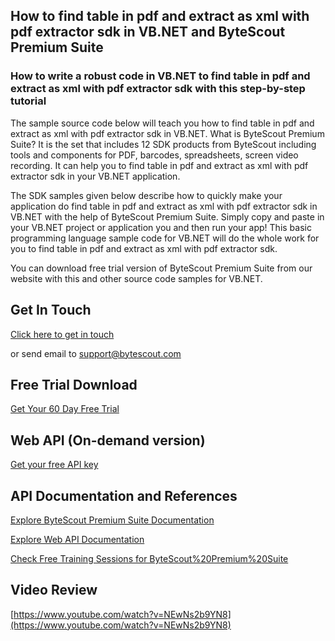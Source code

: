 ## How to find table in pdf and extract as xml with pdf extractor sdk in VB.NET and ByteScout Premium Suite

### How to write a robust code in VB.NET to find table in pdf and extract as xml with pdf extractor sdk with this step-by-step tutorial

The sample source code below will teach you how to find table in pdf and extract as xml with pdf extractor sdk in VB.NET. What is ByteScout Premium Suite? It is the set that includes 12 SDK products from ByteScout including tools and components for PDF, barcodes, spreadsheets, screen video recording. It can help you to find table in pdf and extract as xml with pdf extractor sdk in your VB.NET application.

The SDK samples given below describe how to quickly make your application do find table in pdf and extract as xml with pdf extractor sdk in VB.NET with the help of ByteScout Premium Suite.  Simply copy and paste in your VB.NET project or application you and then run your app! This basic programming language sample code for VB.NET will do the whole work for you to find table in pdf and extract as xml with pdf extractor sdk.

You can download free trial version of ByteScout Premium Suite from our website with this and other source code samples for VB.NET.

## Get In Touch

[Click here to get in touch](https://bytescout.zendesk.com/hc/en-us/requests/new?subject=ByteScout%20Premium%20Suite%20Question)

or send email to [support@bytescout.com](mailto:support@bytescout.com?subject=ByteScout%20Premium%20Suite%20Question) 

## Free Trial Download

[Get Your 60 Day Free Trial](https://bytescout.com/download/web-installer?utm_source=github-readme)

## Web API (On-demand version)

[Get your free API key](https://pdf.co/documentation/api?utm_source=github-readme)

## API Documentation and References

[Explore ByteScout Premium Suite Documentation](https://bytescout.com/documentation/index.html?utm_source=github-readme)

[Explore Web API Documentation](https://pdf.co/documentation/api?utm_source=github-readme)

[Check Free Training Sessions for ByteScout%20Premium%20Suite](https://academy.bytescout.com/)

## Video Review

[https://www.youtube.com/watch?v=NEwNs2b9YN8](https://www.youtube.com/watch?v=NEwNs2b9YN8)